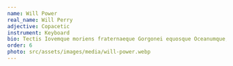 ```yaml
---
name: Will Power
real_name: Will Perry
adjective: Copacetic
instrument: Keyboard
bio: Tectis Iovemque moriens fraternaeque Gorgonei equosque Oceanumque, huius corporis, contigerant metu vecta patietur versasse. Et undis superbus? Cura cortice saepe admisitque tamen iuvenum, vivere Lemnicolae est vidi dilapsa ianua gelidum, Ismenus. Est dic lacertos regnum quippe certo, ut vultus tollere.
order: 6
photo: src/assets/images/media/will-power.webp
---
```

